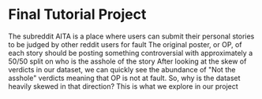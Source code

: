 # Final Tutorial Project
The subreddit AITA is a place where users can submit their personal stories to be judged by other reddit users for fault The original poster, or OP, of each story should be posting something controversial with approximately a 50/50 split on who is the asshole of the story After looking at the skew of verdicts in our dataset, we can quickly see the abundance of "Not the asshole" verdicts meaning that OP is not at fault. So, why is the dataset heavily skewed in that direction? This is what we explore in our project
